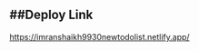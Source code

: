 ##Deploy Link
------------------------------------------------------------
https://imranshaikh9930newtodolist.netlify.app/
